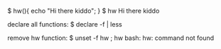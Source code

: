 $ hw(){ echo "Hi there kiddo"; }
$ hw
Hi there kiddo

declare all functions:
$ declare -f | less

remove hw function:
$ unset -f hw ; hw
bash: hw: command not found

